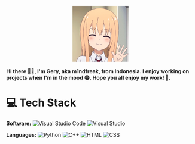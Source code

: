 <p align="center">
  <img src="hello.webp" alt="Hello" style="width: 150px; height: 150px; object-fit: cover;">
</p>

**Hi there 👋🏻, I'm Gery, aka m1ndfreak, from Indonesia. I enjoy working on projects when I'm in the mood 😁. Hope you all enjoy my work! 🤗.**

# 💻 Tech Stack

**Software:** 
<img src="https://skillicons.dev/icons?i=vscode" alt="Visual Studio Code" width="30" /> 
<img src="https://skillicons.dev/icons?i=vs" alt="Visual Studio" width="30" />

**Languages:** 
<img src="https://skillicons.dev/icons?i=python" alt="Python" width="30" /> 
<img src="https://skillicons.dev/icons?i=c" alt="C++" width="30" /> 
<img src="https://skillicons.dev/icons?i=html" alt="HTML" width="30" /> 
<img src="https://skillicons.dev/icons?i=css" alt="CSS" width="30" />
